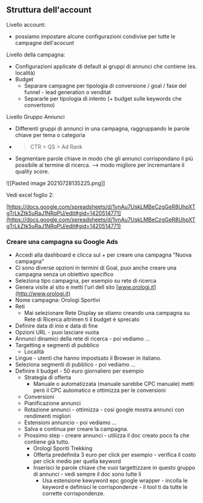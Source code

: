## Struttura dell'account

Livello account:

-   possiamo impostare alcune configurazioni condivise per tutte le campagne dell'acocunt

Livello della campagna:

-   Configurazioni applicate di default ai gruppi di annunci che contiene (es. località)
-   Budget
    -   Separare campagne per tipologia di conversione / goal / fase del funnel - lead generation o venditat
    -   Separarle per tipologia di intento (+ budget sulle keywords che convertono)

Livello Gruppo Annunci

-   Differenti gruppi di annunci in una campagna, raggruppando le parole chiave per tema o categoria
-   > CTR > QS > Ad Rank
    
-   Segmentare parole chiave in modo che gli annunci corrispondano il più possibile al termine di ricerca. —> modo migliore per incremantare il quality score.


![[Pasted image 20210728135225.png]]

Vedi excel foglio 2:

[](https://docs.google.com/spreadsheets/d/1vnAu7UskLMBeCzgGeR8UhpXTgTrLkZtk5uRaJ1NRqPU/edit#gid=1420514771)[https://docs.google.com/spreadsheets/d/1vnAu7UskLMBeCzgGeR8UhpXTgTrLkZtk5uRaJ1NRqPU/edit#gid=1420514771](https://docs.google.com/spreadsheets/d/1vnAu7UskLMBeCzgGeR8UhpXTgTrLkZtk5uRaJ1NRqPU/edit#gid=1420514771)



### Creare una campagna su Google Ads
-   Accedi alla dashboard e clicca sul + per creare una campagna "Nuova campagna"
-   Ci sono diverse opzioni in termini di Goal, puoi anche creare una campagna senza un obiettivo specifico
-   Seleziona tipo campagna, per esempio su rete di ricerca
-   Genera visite al sito e metti l'url dell sito [www.orologi.it](http://www.orologi.it)
-   Nome campagna: Orologi Sportivi
-   Reti 
	-   Mai selezionare Rete Display se stiamo creando una campagna su Rete di Ricerca altrimen ti il budget è sprecato
-   Definire data di inio e data di fine
-   Opzioni URL - puoi lasciare vuota
-   Annunci dinamici della rete di ricerca - poi vediamo ...
-   Targetting e segmenti di pubblico
	-   Località
-   Lingue - utenti che hanno impostsato il Browser in italiano.
-   Seleziona segmenti di pubblico - poi vediamo ...
-   Definire il budget - 50 euro giornaliero per esempio
    -   Strategia di offerta
        -   Manuale o automatizzata (manuale sarebbe CPC manuale) metti però il CPC automatico e ottimizza per le conversioni
    -   Conversioni
    -   Pianificazione annunci
    -   Rotazione annunci - ottimizza - cosi google mostra annunci con rendimenti migliori
    -   Estensioni annuncio - poi vediamo ...
    -   Salva e continua per creare la campagna.
    -   Prossimo step - creare annunci - utilizza il doc creato poco fa che contiene già tutto.
        -   Orologi Sporiti Trekking
        -   Offerta predefinita 3 euro per click per esempio - verifica il costo per click medio per quella keyword
        -   Inserisci le parole chiave che vuoi targettizzare in questo gruppo di annunci - vedi sempre il doc sono tutte li
            -   Usa estensione kewyword epc google wrapper - incolla le keyword e definisci le corrispondenze - il tool ti da tutte le corrette corrispondenze.
    
	
	